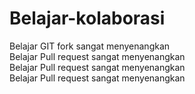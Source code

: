 # Belajar-kolaborasi
Belajar GIT fork sangat menyenangkan  
Belajar Pull request sangat menyenangkan  
Belajar Pull request sangat menyenangkan  
Belajar Pull request sangat menyenangkan  

